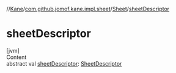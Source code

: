 //[Kane](../../index.md)/[com.github.jomof.kane.impl.sheet](../index.md)/[Sheet](index.md)/[sheetDescriptor](sheet-descriptor.md)



# sheetDescriptor  
[jvm]  
Content  
abstract val [sheetDescriptor](sheet-descriptor.md): [SheetDescriptor](../-sheet-descriptor/index.md)  



